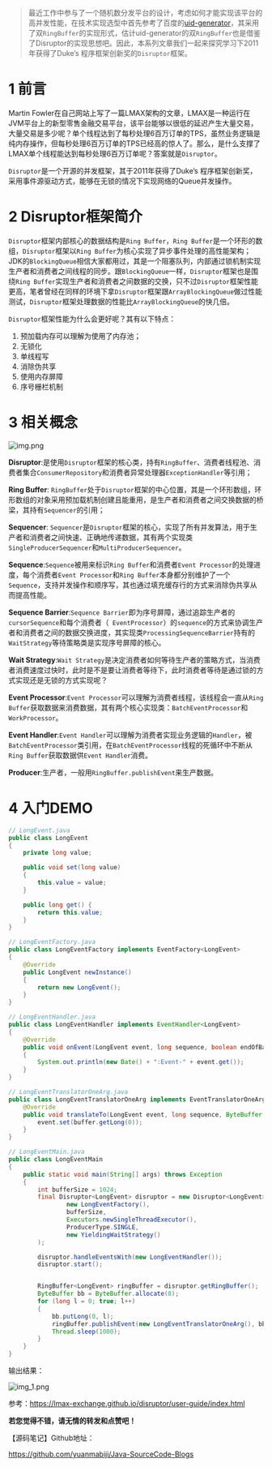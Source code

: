 >最近工作中参与了一个随机数分发平台的设计，考虑如何才能实现该平台的高并发性能，在技术实现选型中首先参考了百度的[uid-generator](https://github.com/baidu/uid-generator)，其采用了双`RingBuffer`的实现形式，估计uid-generator的双`RingBuffer`也是借鉴了Disruptor的实现思想吧。因此，本系列文章我们一起来探究学习下2011年获得了Duke’s 程序框架创新奖的`Disruptor`框架。


# 1 前言
Martin Fowler在自己网站上写了一篇LMAX架构的文章，LMAX是一种运行在JVM平台上的新型零售金融交易平台，该平台能够以很低的延迟产生大量交易，大量交易是多少呢？单个线程达到了每秒处理6百万订单的TPS，虽然业务逻辑是纯内存操作，但每秒处理6百万订单的TPS已经高的惊人了。那么，是什么支撑了LMAX单个线程能达到每秒处理6百万订单呢？答案就是`Disruptor`。

`Disruptor`是一个开源的并发框架，其于2011年获得了Duke’s 程序框架创新奖，采用事件源驱动方式，能够在无锁的情况下实现网络的Queue并发操作。

# 2 Disruptor框架简介

`Disruptor`框架内部核心的数据结构是`Ring Buffer`，`Ring Buffer`是一个环形的数组，`Disruptor`框架以`Ring Buffer`为核心实现了异步事件处理的高性能架构；JDK的`BlockingQueue`相信大家都用过，其是一个阻塞队列，内部通过锁机制实现生产者和消费者之间线程的同步。跟`BlockingQueue`一样，`Disruptor`框架也是围绕`Ring Buffer`实现生产者和消费者之间数据的交换，只不过`Disruptor`框架性能更高，笔者曾经在同样的环境下拿`Disruptor`框架跟`ArrayBlockingQueue`做过性能测试，`Disruptor`框架处理数据的性能比`ArrayBlockingQueue`的快几倍。

`Disruptor`框架性能为什么会更好呢？其有以下特点：

1. 预加载内存可以理解为使用了内存池；
2. 无锁化
3. 单线程写
4. 消除伪共享
5. 使用内存屏障
6. 序号栅栏机制



# 3 相关概念

![img.png](https://github.com/yuanmabiji/Java-SourceCode-Blogs/blob/master/Disruptor/images/img.png?raw=true)


**Disruptor**:是使用`Disruptor`框架的核心类，持有`RingBuffer`、消费者线程池、消费者集合`ConsumerRepository`和消费者异常处理器`ExceptionHandler`等引用；

**Ring Buffer**: `RingBuffer`处于`Disruptor`框架的中心位置，其是一个环形数组，环形数组的对象采用预加载机制创建且能重用，是生产者和消费者之间交换数据的桥梁，其持有`Sequencer`的引用；


**Sequencer**: `Sequencer`是`Disruptor`框架的核心，实现了所有并发算法，用于生产者和消费者之间快速、正确地传递数据，其有两个实现类`SingleProducerSequencer`和`MultiProducerSequencer`。

**Sequence**:`Sequence`被用来标识`Ring Buffer`和消费者`Event Processor`的处理进度，每个消费者`Event Processor`和`Ring Buffer`本身都分别维护了一个`Sequence`，支持并发操作和顺序写，其也通过填充缓存行的方式来消除伪共享从而提高性能。

**Sequence Barrier**:`Sequence Barrier`即为序号屏障，通过追踪生产者的`cursorSequence`和每个消费者（` EventProcessor`）的`sequence`的方式来协调生产者和消费者之间的数据交换进度，其实现类`ProcessingSequenceBarrier`持有的`WaitStrategy`等待策略类是实现序号屏障的核心。

**Wait Strategy**:`Wait Strategy`是决定消费者如何等待生产者的策略方式，当消费者消费速度过快时，此时是不是要让消费者等待下，此时消费者等待是通过锁的方式实现还是无锁的方式实现呢？

**Event Processor**:`Event Processor`可以理解为消费者线程，该线程会一直从`Ring Buffer`获取数据来消费数据，其有两个核心实现类：`BatchEventProcessor`和`WorkProcessor`。

**Event Handler**:`Event Handler`可以理解为消费者实现业务逻辑的`Handler`，被`BatchEventProcessor`类引用，在`BatchEventProcessor`线程的死循环中不断从`Ring Buffer`获取数据供`Event Handler`消费。

**Producer**:生产者，一般用`RingBuffer.publishEvent`来生产数据。





# 4 入门DEMO
```java
// LongEvent.java
public class LongEvent
{
    private long value;

    public void set(long value)
    {
        this.value = value;
    }

    public long get() {
        return this.value;
    }
}
```

```java
// LongEventFactory.java
public class LongEventFactory implements EventFactory<LongEvent>
{
    @Override
    public LongEvent newInstance()
    {
        return new LongEvent();
    }
}
```

```java
// LongEventHandler.java
public class LongEventHandler implements EventHandler<LongEvent>
{
    @Override
    public void onEvent(LongEvent event, long sequence, boolean endOfBatch)
    {
        System.out.println(new Date() + ":Event-" + event.get());
    }
}
```

```java
// LongEventTranslatorOneArg.java
public class LongEventTranslatorOneArg implements EventTranslatorOneArg<LongEvent, ByteBuffer> {
    @Override
    public void translateTo(LongEvent event, long sequence, ByteBuffer buffer) {
        event.set(buffer.getLong(0));
    }
}
```

```java
// LongEventMain.java
public class LongEventMain
{
    public static void main(String[] args) throws Exception
    {
        int bufferSize = 1024;
        final Disruptor<LongEvent> disruptor = new Disruptor<LongEvent>(
                new LongEventFactory(),
                bufferSize,
                Executors.newSingleThreadExecutor(),
                ProducerType.SINGLE,
                new YieldingWaitStrategy()
        );

        disruptor.handleEventsWith(new LongEventHandler());
        disruptor.start();


        RingBuffer<LongEvent> ringBuffer = disruptor.getRingBuffer();
        ByteBuffer bb = ByteBuffer.allocate(8);
        for (long l = 0; true; l++)
        {
            bb.putLong(0, l);
            ringBuffer.publishEvent(new LongEventTranslatorOneArg(), bb);
            Thread.sleep(1000);
        }
    }
}
```
输出结果：


![img_1.png](https://github.com/yuanmabiji/Java-SourceCode-Blogs/blob/master/Disruptor/images/img_1.png?raw=true)

参考：https://lmax-exchange.github.io/disruptor/user-guide/index.html



**若您觉得不错，请无情的转发和点赞吧！**

【源码笔记】Github地址：

https://github.com/yuanmabiji/Java-SourceCode-Blogs

